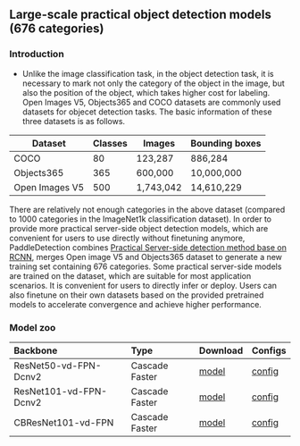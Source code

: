 ## Large-scale practical object detection models (676 categories)

### Introduction

* Unlike the image classification task, in the object detection task, it is necessary to mark not only the category of the object in the image, but also the position of the object, which takes higher cost for labeling. Open Images V5, Objects365 and COCO datasets are commonly used datasets for objecet detection tasks. The basic information of these three datasets is as follows.

|   Dataset          | Classes | Images    | Bounding boxes |
|--------------------|---------|-----------|----------------|
| COCO               | 80      | 123,287   | 886,284        |
| Objects365 | 365     | 600,000   | 10,000,000     |
| Open Images V5              | 500     | 1,743,042 | 14,610,229     |


There are relatively not enough categories in the above dataset (compared to 1000 categories in the ImageNet1k classification dataset). In order to provide more practical server-side object detection models, which are convenient for users to use directly without finetuning anymore, PaddleDetection combines [Practical Server-side detection method base on RCNN](./SERVER_SIDE_en.md), merges Open image V5 and Objects365 dataset to generate a new training set containing 676 categories. Some practical server-side models are trained on the dataset, which are suitable for most application scenarios. It is convenient for users to directly infer or deploy. Users can also finetune on their own datasets based on the provided pretrained models to accelerate convergence and achieve higher performance.


### Model zoo

| Backbone       | Type     |      Download       | Configs |
| :---------------| :---------------| :---------------| :---------------
| ResNet50-vd-FPN-Dcnv2         | Cascade Faster     |  [model](https://paddlemodels.bj.bcebos.com/object_detection/cascade_rcnn_dcn_r50_vd_fpn_generic_server_side.pdparams) | [config](https://github.com/PaddlePaddle/PaddleDetection/tree/master/configs/rcnn_server_side_det/generic/cascade_rcnn_dcn_r50_vd_fpn_generic_server_side.yml) |
| ResNet101-vd-FPN-Dcnv2         | Cascade Faster     |  [model](https://paddlemodels.bj.bcebos.com/object_detection/cascade_rcnn_dcn_r101_vd_fpn_generic_server_side.pdparams) | [config](https://github.com/PaddlePaddle/PaddleDetection/tree/master/configs/rcnn_server_side_det/generic/cascade_rcnn_dcn_r101_vd_fpn_generic_server_side.yml) |
| CBResNet101-vd-FPN         | Cascade Faster     |  [model](https://paddlemodels.bj.bcebos.com/object_detection/cascade_rcnn_cbr101_vd_fpn_generic_server_side.pdparams) | [config](https://github.com/PaddlePaddle/PaddleDetection/tree/master/configs/rcnn_server_side_det/generic/cascade_rcnn_cbr101_vd_fpn_generic_server_side.yml) |
